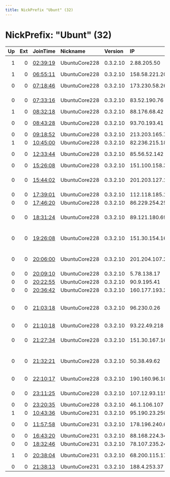 ```yaml
---
title: NickPrefix "Ubunt" (32)
---
```


# NickPrefix: "Ubunt" (32)

|   Up |   Ext | JoinTime                                                                                            | Nickname      | Version   | IP              | AS                                       | CC   |   ORp |   Dirp | OS    | Contact   |   eFamMembers |
|-----:|------:|:----------------------------------------------------------------------------------------------------|:--------------|:----------|:----------------|:-----------------------------------------|:-----|------:|-------:|:------|:----------|--------------:|
|    1 |     0 | [02:39:19](https://metrics.torproject.org/rs.html#details/7B65BD2EA00D019DE4C50896BDA2F47D7CD9EEF6) | UbuntuCore228 | 0.3.2.10  | 2.88.205.50     | Saudi Telecom Company JSC                | sa   | 44319 |      0 | Linux | None      |             1 |
|    1 |     0 | [06:55:11](https://metrics.torproject.org/rs.html#details/CA0B518925D0743C74D5C4F5ED561973ECD7F3BC) | UbuntuCore228 | 0.3.2.10  | 158.58.221.206  | Bulsatcom EAD                            | bg   | 33833 |      0 | Linux | None      |             1 |
|    0 |     0 | [07:18:46](https://metrics.torproject.org/rs.html#details/63896A925C87E0216D8B155E08F4457FA6F7D379) | UbuntuCore228 | 0.3.2.10  | 173.230.58.26   | PAVLOV MEDIA INC                         | us   | 33869 |      0 | Linux | None      |             1 |
|    0 |     0 | [07:33:16](https://metrics.torproject.org/rs.html#details/11138750B23E6217CA36AB8930941EB441D87C2A) | UbuntuCore228 | 0.3.2.10  | 83.52.190.76    | Telefonica De Espana                     | es   | 32987 |      0 | Linux | None      |             1 |
|    1 |     0 | [08:32:18](https://metrics.torproject.org/rs.html#details/6AE2472A80B4471ADD3E24EDEC6E58289E2C153F) | UbuntuCore228 | 0.3.2.10  | 88.176.68.42    | Free SAS                                 | fr   | 44323 |      0 | Linux | None      |             1 |
|    0 |     0 | [08:43:28](https://metrics.torproject.org/rs.html#details/5595AA6321DE7412FD7726B38E4729705EAB07CE) | UbuntuCore228 | 0.3.2.10  | 93.70.193.41    | Vodafone Italia S.p.A.                   | it   | 34499 |      0 | Linux | None      |             1 |
|    0 |     0 | [09:18:52](https://metrics.torproject.org/rs.html#details/DC3FD13E7E99F234B36FB463C246CAFF0540462D) | UbuntuCore228 | 0.3.2.10  | 213.203.165.71  | Mc-link SpA                              | it   | 33197 |      0 | Linux | None      |             1 |
|    1 |     0 | [10:45:00](https://metrics.torproject.org/rs.html#details/1D3A937D2C6099449A757FF533C8DEE6E7D03DC4) | UbuntuCore228 | 0.3.2.10  | 82.236.215.189  | Free SAS                                 | fr   | 43455 |      0 | Linux | None      |             1 |
|    0 |     0 | [12:33:44](https://metrics.torproject.org/rs.html#details/936B466BE5B64FCE00D49C71871BD63833FFF33A) | UbuntuCore228 | 0.3.2.10  | 85.56.52.142    | Orange Espagne SA                        | es   | 40455 |      0 | Linux | None      |             1 |
|    0 |     0 | [15:26:08](https://metrics.torproject.org/rs.html#details/8DB8FC94B84834024337265974435ED239E0ED6C) | UbuntuCore228 | 0.3.2.10  | 151.100.158.37  | Consortium GARR                          | it   | 34137 |      0 | Linux | None      |             1 |
|    0 |     0 | [15:44:02](https://metrics.torproject.org/rs.html#details/47380AF0C8CD3095B8978FE190683AAFD8A37F47) | UbuntuCore228 | 0.3.2.10  | 201.203.127.129 | Instituto Costarricense de Electricidad  | cr   | 33313 |      0 | Linux | None      |             1 |
|    0 |     0 | [17:39:01](https://metrics.torproject.org/rs.html#details/0BB394EC2BC19E61EAB5131608387CDDAB79857E) | UbuntuCore228 | 0.3.2.10  | 112.118.185.122 | PCCW Limited                             | hk   | 41707 |      0 | Linux | None      |             1 |
|    0 |     0 | [17:46:20](https://metrics.torproject.org/rs.html#details/637A43099EAC4E34F19A3D32A53EE11544AA6E98) | UbuntuCore228 | 0.3.2.10  | 86.229.254.253  | Orange                                   | fr   | 38042 |      0 | Linux | None      |             1 |
|    0 |     0 | [18:31:24](https://metrics.torproject.org/rs.html#details/FFED2C77B3D82B4732A44CDE5CACBE2D9CF5651C) | UbuntuCore228 | 0.3.2.10  | 89.121.180.69   | Telekom Romania Communication S.A        | ro   | 45931 |      0 | Linux | None      |             1 |
|    0 |     0 | [19:26:08](https://metrics.torproject.org/rs.html#details/95858BEE878A0CC337C60200F98B8775CD9A73F5) | UbuntuCore228 | 0.3.2.10  | 151.30.154.169  | Wind Telecomunicazioni SpA               | it   | 46069 |      0 | Linux | None      |             1 |
|    0 |     0 | [20:06:00](https://metrics.torproject.org/rs.html#details/D6A829D641FF9E0AF2CCA7EE54BB08A79D42340D) | UbuntuCore228 | 0.3.2.10  | 201.204.107.244 | Instituto Costarricense de Electricidad  | cr   | 42527 |      0 | Linux | None      |             1 |
|    0 |     0 | [20:09:10](https://metrics.torproject.org/rs.html#details/3391598DC5CBF34DE618FEEED4584B77E5D378A7) | UbuntuCore228 | 0.3.2.10  | 5.78.138.17     | Pars Online PJS                          | ir   | 35545 |      0 | Linux | None      |             1 |
|    0 |     0 | [20:22:55](https://metrics.torproject.org/rs.html#details/FCFADC42A12ED6BB85D3C41070FC79C9479C9AA6) | UbuntuCore228 | 0.3.2.10  | 90.9.195.41     | Orange                                   | fr   | 33313 |      0 | Linux | None      |             1 |
|    0 |     0 | [20:36:42](https://metrics.torproject.org/rs.html#details/85D476E377268D8AA552123F3FF2A6B685E25639) | UbuntuCore228 | 0.3.2.10  | 160.177.193.250 | MT-MPLS                                  | ma   | 43171 |      0 | Linux | None      |             1 |
|    0 |     0 | [21:03:18](https://metrics.torproject.org/rs.html#details/3324D654368D27F5941FC5EEBD82C6143D90DB49) | UbuntuCore228 | 0.3.2.10  | 96.230.0.26     | MCI Communications Services, Inc. d/b/a  | us   | 44215 |      0 | Linux | None      |             1 |
|    0 |     0 | [21:10:18](https://metrics.torproject.org/rs.html#details/3678BC283D95C3055851023B9683C4BF59B49A18) | UbuntuCore228 | 0.3.2.10  | 93.22.49.218    | SFR SA                                   | fr   | 42603 |      0 | Linux | None      |             1 |
|    0 |     0 | [21:27:34](https://metrics.torproject.org/rs.html#details/A71A9DC36EA0415F82760074F5F5556F8326D73C) | UbuntuCore228 | 0.3.2.10  | 151.30.167.161  | Wind Telecomunicazioni SpA               | it   | 38339 |      0 | Linux | None      |             1 |
|    0 |     0 | [21:32:21](https://metrics.torproject.org/rs.html#details/30D714399BE6363DC08366182A95F1C17C11D26F) | UbuntuCore228 | 0.3.2.10  | 50.38.49.62     | Frontier Communications of America, Inc. | us   | 42845 |      0 | Linux | None      |             1 |
|    0 |     0 | [22:10:17](https://metrics.torproject.org/rs.html#details/927FE7D69722FD0A8905D55C19598AD1DD6F454A) | UbuntuCore228 | 0.3.2.10  | 190.160.96.108  | VTR BANDA ANCHA S.A.                     | cl   | 36321 |      0 | Linux | None      |             1 |
|    0 |     0 | [23:11:25](https://metrics.torproject.org/rs.html#details/03FECECB7CBBAEF542F89FDA61FD039D346CFC3C) | UbuntuCore228 | 0.3.2.10  | 107.12.93.115   | Time Warner Cable Internet LLC           | us   | 36309 |      0 | Linux | None      |             1 |
|    0 |     0 | [23:20:35](https://metrics.torproject.org/rs.html#details/8AA0FBCB598FE22A8D771474540510D1FF7879CA) | UbuntuCore228 | 0.3.2.10  | 46.1.106.107    | Milleni.com                              | tr   | 38845 |      0 | Linux | None      |             1 |
|    1 |     0 | [10:43:36](https://metrics.torproject.org/rs.html#details/F01894D005C74479CE19B48EB142C22D3E8B1AC6) | UbuntuCore231 | 0.3.2.10  | 95.190.23.250   | Rostelecom                               | ru   | 35967 |      0 | Linux | None      |             1 |
|    0 |     0 | [11:57:58](https://metrics.torproject.org/rs.html#details/1E623FD452EC8D1AB4B50CEF802D763E49CAAECD) | UbuntuCore231 | 0.3.2.10  | 178.196.240.69  | Swisscom Switzerland Ltd                 | ch   | 36904 |      0 | Linux | None      |             1 |
|    0 |     0 | [16:43:20](https://metrics.torproject.org/rs.html#details/C0A22179BE199CB613F5052F703C7D88C306E46A) | UbuntuCore231 | 0.3.2.10  | 88.168.224.34   | Free SAS                                 | fr   | 35589 |      0 | Linux | None      |             1 |
|    0 |     0 | [18:32:46](https://metrics.torproject.org/rs.html#details/14315AC63CB310449C104AB49347709BE868C6DB) | UbuntuCore231 | 0.3.2.10  | 78.107.235.240  | VimpelCom                                | ru   | 44789 |      0 | Linux | None      |             1 |
|    1 |     0 | [20:38:04](https://metrics.torproject.org/rs.html#details/A9B4BE44738752BE11431F9D925FDCA9802762B6) | UbuntuCore231 | 0.3.2.10  | 68.200.115.175  | BRIGHT HOUSE NETWORKS, LLC               | us   | 45391 |      0 | Linux | None      |             1 |
|    0 |     0 | [21:38:13](https://metrics.torproject.org/rs.html#details/4B077FFF6FE90CBA7C048F012814B264AF1E9CE6) | UbuntuCore231 | 0.3.2.10  | 188.4.253.37    | Forthnet                                 | gr   | 46209 |      0 | Linux | None      |             1 |
